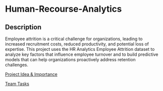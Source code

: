 # Human-Recourse-Analytics

## Description

Employee attrition is a critical challenge for organizations, leading to increased recruitment costs, reduced productivity, and potential loss of expertise. This project uses the HR Analytics Employee Attrition dataset to analyze key factors that influence employee turnover and to build predictive models that can help organizations proactively address retention challenges.

[Project Idea & Importance](https://docs.google.com/spreadsheets/d/179KItRuAbX22t2GgREQksyBx6KgFENFf/edit?usp=sharing&ouid=111248352616924302660&rtpof=true&sd=true)

[Team Tasks](https://docs.google.com/spreadsheets/d/1tJaRffK-iIyhDScU9kWMxuMtJIrtnvbf/edit?usp=sharing&ouid=111248352616924302660&rtpof=true&sd=true)
